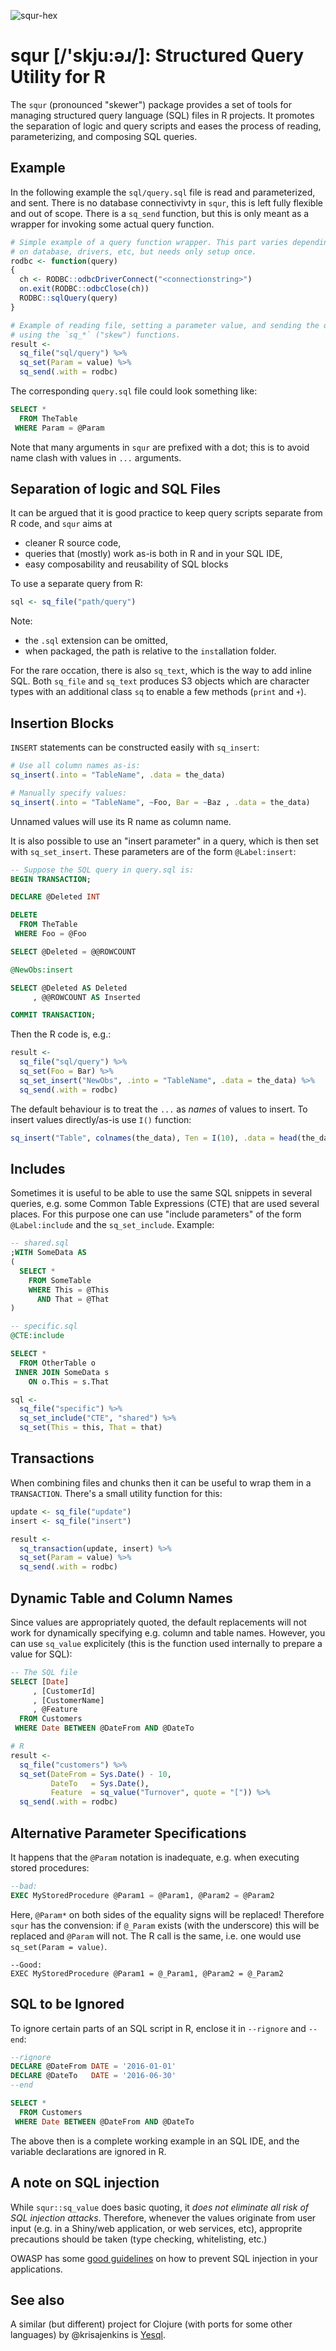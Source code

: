 ![squr-hex](./squr-hex.png?raw=true "squr logo")
# squr [/'skju:əɹ/]: Structured Query Utility for R

The `squr` (pronounced "skewer") package provides a set of tools
for managing structured query language (SQL) files in R projects.
It promotes the separation of logic and query scripts and eases the process
of reading, parameterizing, and composing SQL queries.

## Example

In the following example the `sql/query.sql` file is read and
parameterized, and sent. There is no database connectivivty in `squr`,
this is left fully flexible and out of scope. There is a `sq_send` 
function, but this is only meant as a wrapper for invoking some 
actual query function.

```R
# Simple example of a query function wrapper. This part varies depending
# on database, drivers, etc, but needs only setup once.
rodbc <- function(query)
{
  ch <- RODBC::odbcDriverConnect("<connectionstring>")
  on.exit(RODBC::odbcClose(ch))
  RODBC::sqlQuery(query)
}

# Example of reading file, setting a parameter value, and sending the query,
# using the `sq_*` ("skew") functions.
result <- 
  sq_file("sql/query") %>% 
  sq_set(Param = value) %>%
  sq_send(.with = rodbc)
```

The corresponding `query.sql` file could look something like:
```SQL
SELECT *
  FROM TheTable
 WHERE Param = @Param
```

Note that many arguments in `squr` are prefixed with a dot; this is to
avoid name clash with values in `...` arguments.

## Separation of logic and SQL Files
It can be argued that it is good practice to keep query scripts separate
from R code, and `squr` aims at

* cleaner R source code,
* queries that (mostly) work as-is both in R and in your SQL IDE,
* easy composability and reusability of SQL blocks

To use a separate query from R:

```R
sql <- sq_file("path/query")
```

Note: 

* the `.sql` extension can be omitted,
* when packaged, the path is relative to the `inst`allation folder.

For the rare occation, there is also `sq_text`, which is the 
way to add inline SQL. Both `sq_file` and `sq_text` produces
S3 objects which are character types with an additional class
`sq` to enable a few methods (`print` and `+`).

## Insertion Blocks
`INSERT` statements can be constructed easily with `sq_insert`:
```R
# Use all column names as-is:
sq_insert(.into = "TableName", .data = the_data)

# Manually specify values:
sq_insert(.into = "TableName", ~Foo, Bar = ~Baz , .data = the_data)
```
Unnamed values will use its R name as column name.

It is also possible to use an "insert parameter" in a query, which is then 
set with `sq_set_insert`. These parameters are of the form `@Label:insert`:

```SQL
-- Suppose the SQL query in query.sql is:
BEGIN TRANSACTION;

DECLARE @Deleted INT

DELETE 
  FROM TheTable 
 WHERE Foo = @Foo

SELECT @Deleted = @@ROWCOUNT

@NewObs:insert

SELECT @Deleted AS Deleted
     , @@ROWCOUNT AS Inserted

COMMIT TRANSACTION;
```

Then the R code is, e.g.:
```R
result <-
  sq_file("sql/query") %>% 
  sq_set(Foo = Bar) %>% 
  sq_set_insert("NewObs", .into = "TableName", .data = the_data) %>% 
  sq_send(.with = rodbc)
```

The default behaviour is to treat the `...` as *names* of values to insert.
To insert values directly/as-is use `I()` function:
```R
sq_insert("Table", colnames(the_data), Ten = I(10), .data = head(the_data))
```

## Includes
Sometimes it is useful to be able to use the same SQL snippets in several queries, 
e.g. some Common Table Expressions (CTE) that are used several places. 
For this purpose one can use "include parameters" of the form `@Label:include` and
the `sq_set_include`. Example:
```SQL
-- shared.sql
;WITH SomeData AS 
(
  SELECT *
    FROM SomeTable
    WHERE This = @This
      AND That = @That
)
```

```SQL
-- specific.sql
@CTE:include

SELECT *
  FROM OtherTable o
 INNER JOIN SomeData s
    ON o.This = s.That
```

```R
sql <- 
  sq_file("specific") %>% 
  sq_set_include("CTE", "shared") %>% 
  sq_set(This = this, That = that) 
```

## Transactions
When combining files and chunks then it can be useful to wrap them 
in a `TRANSACTION`. There's a small utility function for this:

```R
update <- sq_file("update")
insert <- sq_file("insert")

result <-
  sq_transaction(update, insert) %>% 
  sq_set(Param = value) %>% 
  sq_send(.with = rodbc)
```

## Dynamic Table and Column Names
Since values are appropriately quoted, the default replacements
will not work for dynamically specifying e.g. column and table names.
However, you can use `sq_value` explicitely (this is the function used
internally to prepare a value for SQL):

```SQL
-- The SQL file
SELECT [Date]
     , [CustomerId]
     , [CustomerName]
     , @Feature
  FROM Customers
 WHERE Date BETWEEN @DateFrom AND @DateTo
```

```R
# R
result <- 
  sq_file("customers") %>% 
  sq_set(DateFrom = Sys.Date() - 10, 
         DateTo   = Sys.Date(), 
         Feature  = sq_value("Turnover", quote = "[")) %>% 
  sq_send(.with = rodbc)
```

## Alternative Parameter Specifications
It happens that the `@Param` notation is inadequate, e.g. when executing stored procedures:

```SQL
--bad:
EXEC MyStoredProcedure @Param1 = @Param1, @Param2 = @Param2
```

Here, `@Param*` on both sides of the equality signs will be replaced! Therefore `squr` has
the convension: if `@_Param` exists (with the underscore) this will be replaced and `@Param` will
not. The R call is the same, i.e. one would use `sq_set(Param = value)`.

```
--Good:
EXEC MyStoredProcedure @Param1 = @_Param1, @Param2 = @_Param2
```

## SQL to be Ignored
To ignore certain parts of an SQL script in R, enclose it in 
`--rignore` and `--end`:

```SQL
--rignore
DECLARE @DateFrom DATE = '2016-01-01'
DECLARE @DateTo   DATE = '2016-06-30'
--end

SELECT *
  FROM Customers
 WHERE Date BETWEEN @DateFrom AND @DateTo
```

The above then is a complete working example in an SQL IDE, and the 
variable declarations are ignored in R.

## A note on SQL injection
While `squr::sq_value` does basic quoting, it *does not eliminate 
all risk of SQL injection attacks*. Therefore, whenever the values
originate from user input (e.g. in a Shiny/web application, or web services, etc),
approprite precautions should be taken (type checking, whitelisting, etc.) 

OWASP has some [good guidelines](https://www.owasp.org/index.php/SQL_Injection_Prevention_Cheat_Sheet)
on how to prevent SQL injection in your applications.

## See also
A similar (but different) project for Clojure (with ports for some other languages) by @krisajenkins is [Yesql](https://github.com/krisajenkins/yesql).

